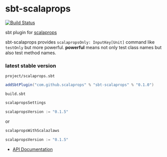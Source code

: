 # sbt-scalaprops

[![Build Status](https://secure.travis-ci.org/scalaprops/sbt-scalaprops.png)](http://travis-ci.org/scalaprops/sbt-scalaprops)

sbt plugin for [scalaprops](https://github.com/scalaprops/scalaprops)

sbt-scalaprops provides `scalapropsOnly: InputKey[Unit]` command like `testOnly` but more powerful.
__powerful__ means not only test class names but also test method names.

### latest stable version

`project/scalaprops.sbt`

```scala
addSbtPlugin("com.github.scalaprops" % "sbt-scalaprops" % "0.1.0")
```

`build.sbt`

```scala
scalapropsSettings

scalapropsVersion := "0.1.5"
```

or

```scala
scalapropsWithScalazlaws

scalapropsVersion := "0.1.5"
```


- [API Documentation](https://oss.sonatype.org/service/local/repositories/releases/archive/com/github/scalaprops/sbt-scalaprops_2.10_0.13/0.1.0/sbt-scalaprops-0.1.0-javadoc.jar/!/index.html)
